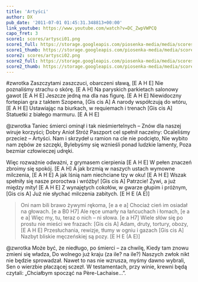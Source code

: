 ```yaml
---
title: 'Artyści'
author: DX
pub_date: '2011-07-01 01:45:31.348813+00:00'
link_youtube: https://www.youtube.com/watch?v=DC_ZwpVWPCQ
capo_fret: 3
score1: scores/artysci01.png
score1_full: https://storage.googleapis.com/piosenka-media/media/scores/artysci01.png
score1_thumb: https://storage.googleapis.com/piosenka-media/media/scores/artysci01.png.180x0_q85_upscale.jpg
score2: scores/artysci02.png
score2_full: https://storage.googleapis.com/piosenka-media/media/scores/artysci02.png
score2_thumb: https://storage.googleapis.com/piosenka-media/media/scores/artysci02.png.180x0_q85_upscale.jpg
---
```


#zwrotka
Zaszczytami zaszczuci, obarczeni sławą, [E A H E]
Nie poznaliśmy strachu o skórę. [E A H]
Na paryskich parkietach salonowy gawot [E A H E]
Jeszcze jedną ma dla nas figurę. [E A H E]
Niewidoczny fortepian gra z taktem Szopena, [Gis cis A]
A narody współczują do wtóru, [E A H E]
Ustawiając na biurkach, w requiemach i trenach [Gis cis A]
Statuetki z białego marmuru. [E A H E]

@zwrotka
Taniec śmierci ominął i tak nieśmiertelnych –
Znów dla naszej wiruje korzyści;
Dobry Anioł Stróż Paszport cel spełnił naczelny:
Ocaleliśmy przecież – Artyści.
Nam i skrzydeł u ramion na cle nie podcięto,
Nie wybito nam zębów ze szczęki,
Bylebyśmy się wznieśli ponad ludzkie lamenty,
Poza bezmiar człowieczej udręki.

Więc rozważnie odważni, z grymasem cierpienia [E A H E]
W pełen znaczeń zbroimy się spokój. [E A H]
A jak brzmią w naszych ustach wymowne milczenia, [E A H E]
A jak lśnią nam niechciane łzy w oku! [E A H E]
Wszak spełniły się nasze proroctwa i wróżby! [Gis cis A]
Patrzcie! Żywi, a już między mity! [E A H E]
Z wynajętych cokołów, w gwarze głupim i próżnym, [Gis cis A]
Już nie słychać milczenia zabitych. [E H E (A E)]

>Oni nam bili brawo żywymi rękoma, [e a e a]
>Chociaż cień im osiadał na głowach. [e a B0 H7]
>Ale ręce umarły na łańcuchach i łomach, [e a e a]
>Więc my, tu, teraz o nich – ni słowa. [e a H7]
>Wiele słów się po prostu nie mieści we frazach: [Gis cis A]
>Adam, druty, tortury, obozy, [E A H E]
>Przesłuchania, rewizje, tłumy w ogniu i gazach [Gis cis A]
>Nazbyt bliskie męczeńskiej są pozy. [E H E (A E)]

@zwrotka
Może być, że niedługo, po śmierci – za chwilę,
Kiedy tam znowu zmieni się władza,
Do wolnego już kraju (za ile? na ile?)
Naszych zwłok nikt nie będzie sprowadzał.
Nawet to nas nie wzrusza, myśmy dawno wybrali,
Sen o wierzbie płaczącej sczezł.
W testamentach, przy winie, krewni będą czytali:
„Chciałbym spocząć na Père-Lachaise…”.